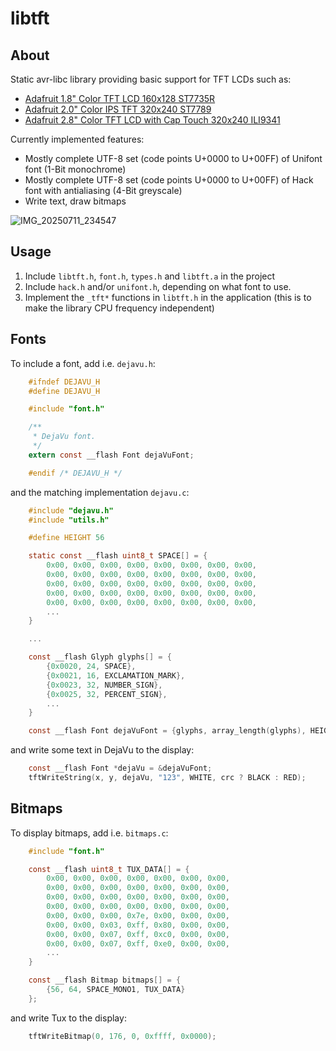 # libtft

## About

Static avr-libc library providing basic support for TFT LCDs such as:

* [Adafruit 1.8" Color TFT LCD 160x128 ST7735R](https://www.adafruit.com/product/358)
* [Adafruit 2.0" Color IPS TFT 320x240 ST7789](https://www.adafruit.com/product/4311)
* [Adafruit 2.8" Color TFT LCD with Cap Touch 320x240 ILI9341](https://www.adafruit.com/product/2090)

Currently implemented features:

* Mostly complete UTF-8 set (code points U+0000 to U+00FF) of Unifont font (1-Bit monochrome)
* Mostly complete UTF-8 set (code points U+0000 to U+00FF) of Hack font with antialiasing (4-Bit greyscale)
* Write text, draw bitmaps

![IMG_20250711_234547](https://github.com/user-attachments/assets/8837384c-b532-4fae-8a88-431e301c79c6)

## Usage

1. Include `libtft.h`, `font.h`, `types.h` and `libtft.a` in the project
2. Include `hack.h` and/or `unifont.h`, depending on what font to use.
2. Implement the `_tft*` functions in `libtft.h` in the application
(this is to make the library CPU frequency independent)

## Fonts

To include a font, add i.e. `dejavu.h`:

```C
    #ifndef DEJAVU_H
    #define DEJAVU_H

    #include "font.h"

    /**
     * DejaVu font.
     */
    extern const __flash Font dejaVuFont;

    #endif /* DEJAVU_H */
```

and the matching implementation `dejavu.c`:

```C
    #include "dejavu.h"
    #include "utils.h"

    #define HEIGHT 56

    static const __flash uint8_t SPACE[] = {
        0x00, 0x00, 0x00, 0x00, 0x00, 0x00, 0x00, 0x00,
        0x00, 0x00, 0x00, 0x00, 0x00, 0x00, 0x00, 0x00,
        0x00, 0x00, 0x00, 0x00, 0x00, 0x00, 0x00, 0x00,
        0x00, 0x00, 0x00, 0x00, 0x00, 0x00, 0x00, 0x00,
        0x00, 0x00, 0x00, 0x00, 0x00, 0x00, 0x00, 0x00,
        ...
    }

    ...

    const __flash Glyph glyphs[] = {
        {0x0020, 24, SPACE},
        {0x0021, 16, EXCLAMATION_MARK},
        {0x0023, 32, NUMBER_SIGN},
        {0x0025, 32, PERCENT_SIGN},
        ...
    }

    const __flash Font dejaVuFont = {glyphs, array_length(glyphs), HEIGHT, SPACE_MONO1};
```

and write some text in DejaVu to the display:

```C
    const __flash Font *dejaVu = &dejaVuFont;
    tftWriteString(x, y, dejaVu, "123", WHITE, crc ? BLACK : RED);
```

## Bitmaps

To display bitmaps, add i.e. `bitmaps.c`:

```C
    #include "font.h"

    const __flash uint8_t TUX_DATA[] = {
        0x00, 0x00, 0x00, 0x00, 0x00, 0x00, 0x00,
        0x00, 0x00, 0x00, 0x00, 0x00, 0x00, 0x00,
        0x00, 0x00, 0x00, 0x00, 0x00, 0x00, 0x00,
        0x00, 0x00, 0x00, 0x00, 0x00, 0x00, 0x00,
        0x00, 0x00, 0x00, 0x7e, 0x00, 0x00, 0x00,
        0x00, 0x00, 0x03, 0xff, 0x80, 0x00, 0x00,
        0x00, 0x00, 0x07, 0xff, 0xc0, 0x00, 0x00,
        0x00, 0x00, 0x07, 0xff, 0xe0, 0x00, 0x00,
        ...
    }

    const __flash Bitmap bitmaps[] = {
        {56, 64, SPACE_MONO1, TUX_DATA}
    };
```

and write Tux to the display:

```C
    tftWriteBitmap(0, 176, 0, 0xffff, 0x0000);
```
